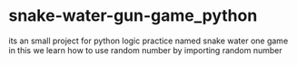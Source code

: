 # snake-water-gun-game_python
its an small project for python logic practice named snake water one game in this we learn how to use random number by importing random number 
